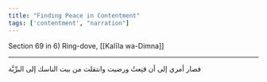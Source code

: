 ```yaml
---
title: "Finding Peace in Contentment"
tags: ['contentment', "narration"]
---
```


 Section 69 in 6) Ring-dove, [[Kalīla wa-Dimna]]

---
فصار أمري إلى أن قنِعتُ ورضيت وانتقلت من بيت الناسك إلى البرِّيَّة
